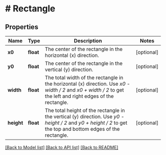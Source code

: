 # # Rectangle

## Properties

Name | Type | Description | Notes
------------ | ------------- | ------------- | -------------
**x0** | **float** | The center of the rectangle in the horizontal (x) direction. | [optional]
**y0** | **float** | The center of the rectangle in the vertical (y) direction. | [optional]
**width** | **float** | The total width of the rectangle in the horizontal (x) direction. Use _x0 - width / 2_ and _x0 + width / 2_ to get the left and right edges of the rectangle. | [optional]
**height** | **float** | The total height of the rectangle in the vertical (y) direction. Use _y0 - height / 2_ and _y0 + height / 2_ to get the top and bottom edges of the rectangle. | [optional]

[[Back to Model list]](../../README.md#models) [[Back to API list]](../../README.md#endpoints) [[Back to README]](../../README.md)
